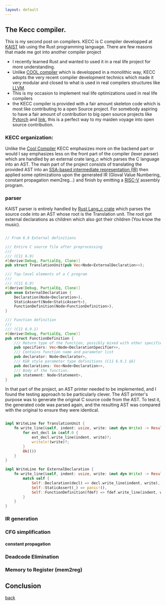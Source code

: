 ```yaml
---
layout: default
---
```


## The Kecc compiler.
This is my second post on compilers. 
KECC is C compiler developped at [KAIST](https://www.kaist.ac.kr/en/) lab using the Rust programming language. There are few reasons that made me got into another compiler project 
* I recently learned Rust and wanted to used it in a real life project for more understanding.
* Unlike [COOL compiler](./cool-compiler.md) which is developped in a monolithic way, KECC adopts the very recent compiler development technics which made it very modular and closed to what is used in real compilers structures like [LLVM](https://llvm.org/).
* This is my occasion to implement real life optimizations used in real life compilers
* the KECC compiler is provided with a fair amount skeleton code which is most like 
contributing to a open Source project. For somebody aspiring to have a fair
amount of contribution to big open source projects like [Pytorch](https://github.com/pytorch/pytorch) and [link](LLVM),
this is a perfect way to my maiden voyage into open source contribution.

### KECC organization:
Unlike the [Cool Compiler](./cool-compiler.md) KECC emphasizes more on the backend part or would I say emphasizes less on the front part 
of the compiler (lexer parser) which are handled by an external crate lang_c which parses the C
language into an AST. The main part of the project consists of translating the 
provided AST into an [SSA-based intermediate representation (IR)](https://en.wikipedia.org/wiki/Static_single-assignment_form) 
then applied some optimizations upon the generated IR (Gloval Value Numbering, constant propagation mem2reg...) 
and finish by emitting a [RISC-V](https://fr.wikipedia.org/wiki/RISC-V) assembly program.

### parser
KAIST parser is entirely handled by [Rust Lang_c crate](https://crates.io/crates/lang-c) which parses the source code into an AST whose root is the Translation unit. The root got external declarations as children which also got their children (You know the music).

```Rust 

// From 6.9 External definitions

/// Entire C source file after preprocessing
///
/// (C11 6.9)
#[derive(Debug, PartialEq, Clone)]
pub struct TranslationUnit(pub Vec<Node<ExternalDeclaration>>);

/// Top-level elements of a C program
///
/// (C11 6.9)
#[derive(Debug, PartialEq, Clone)]
pub enum ExternalDeclaration {
    Declaration(Node<Declaration>),
    StaticAssert(Node<StaticAssert>),
    FunctionDefinition(Node<FunctionDefinition>),
}

/// Function definition
///
/// (C11 6.9.1)
#[derive(Debug, PartialEq, Clone)]
pub struct FunctionDefinition {
    /// Return type of the function, possibly mixed with other specifiers
    pub specifiers: Vec<Node<DeclarationSpecifier>>,
    /// Contains function name and parameter list
    pub declarator: Node<Declarator>,
    /// K&R style parameter type definitions (C11 6.9.1 §6)
    pub declarations: Vec<Node<Declaration>>,
    /// Body of the function.
    pub statement: Node<Statement>,
}

```
In that part of the project, an AST printer needed to be implemented, and I found the testing approach to be particularly clever. The AST printer's purpose was to generate the original C source code from the AST. To test it, the generated code was parsed again, and the resulting AST was compared with the original to ensure they were identical.

```Rust 

impl WriteLine for TranslationUnit {
    fn write_line(&self, indent: usize, write: &mut dyn Write) -> Result<()> {
        for ext_decl in &self.0 {
            ext_decl.write_line(indent, write)?;
            writeln!(write)?;
        }
        Ok(())
    }
}

impl WriteLine for ExternalDeclaration {
    fn write_line(&self, indent: usize, write: &mut dyn Write) -> Result<()> {
        match self {
            Self::Declaration(decl) => decl.write_line(indent, write),
            Self::StaticAssert(_) => panic!(),
            Self::FunctionDefinition(fdef) => fdef.write_line(indent, write),
        }
    }
}

```

### IR generation
### CFG simplification
#### constant propagation
### Deadcode Elimination
### Memory to Register (mem2reg) 

## Conclusion



[back](./)
